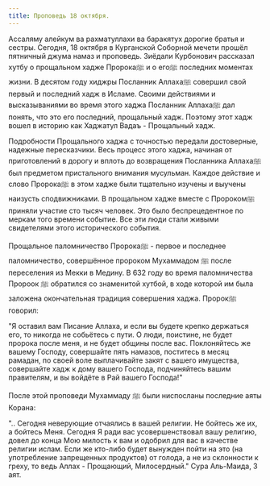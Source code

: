 ```yaml
---
title: Проповедь 18 октября.
---
```


Ассаляму алейкум ва рахматуллахи ва баракятух дорогие братья и сестры. Сегодня, 18 октября в Курганской Соборной мечети прошёл пятничный 
джума намаз и проповедь. Зиёдали Курбонович рассказал хутбу о прощальном хадже Пророкаﷺ и о егоﷺ последних моментах жизни.
В десятом году хиджры Посланник Аллахаﷺ совершил свой первый и последний хадж в Исламе. Своими действиями и высказываниями во время этого 
хаджа Посланник Аллахаﷺ дал понять, что это его последний, прощальный хадж. Поэтому этот хадж вошел в историю как Хаджатул Вадаъ - 
Прощальный хадж.

Подробности Прощального хаджа с точностью передали достоверные, надежные пересказчики. Весь процесс этого хаджа, начиная от приготовлений в 
дорогу и вплоть до возвращения Посланника Аллахаﷺ был предметом пристального внимания мусульман. Каждое действие и слово Пророкаﷺ в этом 
хадже были тщательно изучены и выучены наизусть сподвижниками.
В прощальном хадже вместе с Пророкомﷺ приняли участие сто тысяч человек. Это было беспрецедентное по меркам того времени событие. Все эти 
люди стали живыми свидетелями этого исторического события.

Прощальное паломничество Пророкаﷺ - первое и последнее паломничество, совершённое пророком Мухаммадом ﷺ после переселения из Мекки в Медину. В 632 году во время паломничества Пророок ﷺ обратился со знаменитой хутбой, в ходе которой им была заложена окончательная традиция совершения хаджа.
Пророкﷺ говорил:

"Я оставил вам Писание Аллаха, и если вы будете крепко держаться его, то никогда не собьётесь с пути. О люди, поистине, не будет пророка 
после меня, и не будет общины после вас. Поклоняйтесь же вашему Господу, совершайте пять намазов, поститесь в месяц рамадан, по своей воле 
выплачивайте закят с вашего имущества, совершайте хадж к дому вашего Господа, подчиняйтесь вашим правителям, и вы войдёте в Рай вашего 
Господа!"

После этой проповеди Мухаммаду ﷺ были ниспосланы последние аяты Корана:

".. Сегодня неверующие отчаялись в вашей религии. Не бойтесь же их, а бойтесь Меня. Сегодня Я ради вас усовершенствовал вашу религию, 
довел до конца Мою милость к вам и одобрил для вас в качестве религии ислам. Если же кто-либо будет вынужден пойти на это (на употребление
запрещенных продуктов) от голода, а не из склонности к греху, то ведь Аллах - Прощающий, Милосердный." Сура Аль-Маида, 3 аят.
